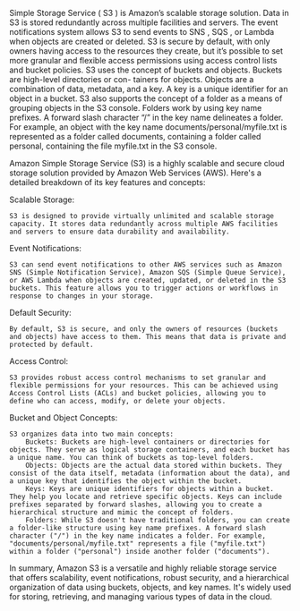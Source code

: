Simple Storage Service ( S3 ) is Amazon’s scalable storage solution. Data in S3 is stored
redundantly across multiple facilities and servers. The event notifications system
allows S3 to send events to SNS , SQS , or Lambda when objects are created or deleted.
S3 is secure by default, with only owners having access to the resources they create, but
it’s possible to set more granular and flexible access permissions using access control
lists and bucket policies.
S3 uses the concept of buckets and objects. Buckets are high-level directories or con-
tainers for objects. Objects are a combination of data, metadata, and a key. A key is a
unique identifier for an object in a bucket. S3 also supports the concept of a folder as a
means of grouping objects in the S3 console. Folders work by using key name prefixes.
A forward slash character “/” in the key name delineates a folder. For example, an
object with the key name documents/personal/myfile.txt is represented as a folder
called documents, containing a folder called personal, containing the file myfile.txt in
the S3 console.

Amazon Simple Storage Service (S3) is a highly scalable and secure cloud storage solution provided by Amazon Web Services (AWS). Here's a detailed breakdown of its key features and concepts:

Scalable Storage:

    S3 is designed to provide virtually unlimited and scalable storage capacity. It stores data redundantly across multiple AWS facilities and servers to ensure data durability and availability.

Event Notifications:

    S3 can send event notifications to other AWS services such as Amazon SNS (Simple Notification Service), Amazon SQS (Simple Queue Service), or AWS Lambda when objects are created, updated, or deleted in the S3 buckets. This feature allows you to trigger actions or workflows in response to changes in your storage.

Default Security:

    By default, S3 is secure, and only the owners of resources (buckets and objects) have access to them. This means that data is private and protected by default.

Access Control:

    S3 provides robust access control mechanisms to set granular and flexible permissions for your resources. This can be achieved using Access Control Lists (ACLs) and bucket policies, allowing you to define who can access, modify, or delete your objects.

Bucket and Object Concepts:

    S3 organizes data into two main concepts:
        Buckets: Buckets are high-level containers or directories for objects. They serve as logical storage containers, and each bucket has a unique name. You can think of buckets as top-level folders.
        Objects: Objects are the actual data stored within buckets. They consist of the data itself, metadata (information about the data), and a unique key that identifies the object within the bucket.
        Keys: Keys are unique identifiers for objects within a bucket. They help you locate and retrieve specific objects. Keys can include prefixes separated by forward slashes, allowing you to create a hierarchical structure and mimic the concept of folders.
        Folders: While S3 doesn't have traditional folders, you can create a folder-like structure using key name prefixes. A forward slash character ("/") in the key name indicates a folder. For example, "documents/personal/myfile.txt" represents a file ("myfile.txt") within a folder ("personal") inside another folder ("documents").

In summary, Amazon S3 is a versatile and highly reliable storage service that offers scalability, event notifications, robust security, and a hierarchical organization of data using buckets, objects, and key names. It's widely used for storing, retrieving, and managing various types of data in the cloud.
